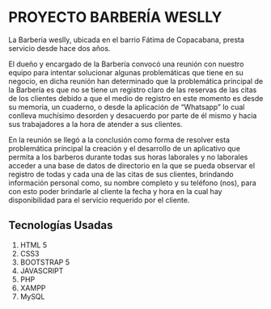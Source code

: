 # PROYECTO BARBERÍA WESLLY

La Barberia weslly, ubicada en el barrio Fátima de Copacabana, presta servicio desde hace dos años.

El dueño y encargado de la Barbería convocó una reunión con nuestro equipo para intentar solucionar algunas problemáticas que tiene en su negocio, en dicha reunión han determinado que la problemática principal de la Barbería es que no se tiene un registro claro de las reservas de las citas de los clientes debido a que el medio de registro en este momento es desde su memoria, un cuaderno, o desde la aplicación de “Whatsapp” lo cual conlleva muchísimo desorden y desacuerdo por parte de él mismo y hacia sus trabajadores a la hora de atender a sus clientes.

En la reunión se llegó a la conclusión como forma de resolver esta problemática principal la creación y el desarrollo de un aplicativo que permita a los barberos durante todas sus horas laborales y no laborales acceder a una base de datos de directorio en la que se pueda observar el registro de todas y cada una de las citas de sus clientes, brindando información personal como, su nombre completo y su teléfono (nos), para con esto poder brindarle al cliente la fecha y hora en la cual hay disponibilidad para el servicio requerido por el cliente.

## Tecnologías Usadas

1. HTML 5
1. CSS3
1. BOOTSTRAP 5
1. JAVASCRIPT
1. PHP
1. XAMPP
1. MySQL
